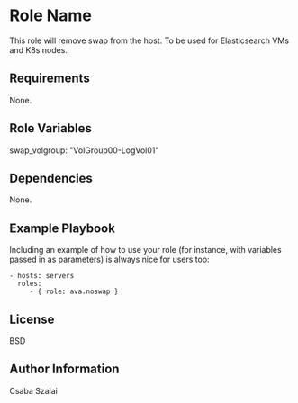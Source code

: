 Role Name
=========

This role will remove swap from the host. To be used for Elasticsearch VMs and K8s nodes.

Requirements
------------

None.

Role Variables
--------------

swap_volgroup: "VolGroup00-LogVol01"

Dependencies
------------

None.

Example Playbook
----------------

Including an example of how to use your role (for instance, with variables passed in as parameters) is always nice for users too:

    - hosts: servers
      roles:
         - { role: ava.noswap }

License
-------

BSD

Author Information
------------------

Csaba Szalai
